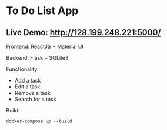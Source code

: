 # To Do List App

## Live Demo: http://128.199.248.221:5000/

Frontend: ReactJS + Material UI

Backend: Flask + SQLite3

Functionality:

* Add a task
* Edit a task
* Remove a task
* Search for a task

Build:

```docker-compose up --build```
